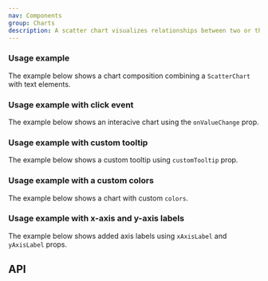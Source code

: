 ```yaml
---
nav: Components
group: Charts
description: A scatter chart visualizes relationships between two or three variables.
---
```


<code src="./demos/index.tsx" nopadding></code>

### Usage example

The example below shows a chart composition combining a `ScatterChart` with text elements.

<code src="./demos/example.tsx"></code>

### Usage example with click event

The example below shows an interacive chart using the `onValueChange` prop.

<code src="./demos/clickEvent.tsx"></code>

### Usage example with custom tooltip

The example below shows a custom tooltip using `customTooltip` prop.

<code src="./demos/customTooltip.tsx"></code>

### Usage example with a custom colors

The example below shows a chart with custom `colors`.

<code src="./demos/customColors.tsx"></code>

### Usage example with x-axis and y-axis labels

The example below shows added axis labels using `xAxisLabel` and `yAxisLabel` props.

<code src="./demos/axis.tsx"></code>

## API

<API></API>
